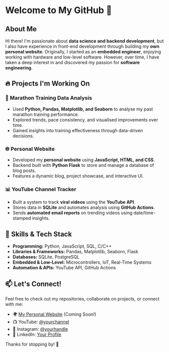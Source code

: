 # Welcome to My GitHub 👋

## About Me

Hi there! I'm passionate about **data science and backend development**, but I also have experience in front-end development through building my **own personal website**. Originally, I started as an **embedded engineer**, enjoying working with hardware and low-level software. However, over time, I have taken a deep interest in and discovered my passion for **software engineering**.

## 🔥 Projects I'm Working On

### 🏃 Marathon Training Data Analysis
- Used **Python, Pandas, Matplotlib, and Seaborn** to analyse my past marathon training performance.
- Explored trends, pace consistency, and visualised improvements over time.
- Gained insights into training effectiveness through data-driven decisions.

### 🌐 Personal Website
- Developed my **personal website** using **JavaScript, HTML, and CSS**.
- Backend built with **Python Flask** to store and manage a database of blog posts.
- Features a dynamic blog, project showcase, and interactive UI.

### 📊 YouTube Channel Tracker
- Built a system to track **viral videos** using the **YouTube API**.
- Stores data in **SQLite** and automates analysis using **GitHub Actions**.
- Sends **automated email reports** on trending videos using date/time-stamped insights.

## 🚀 Skills & Tech Stack
- **Programming:** Python, JavaScript, SQL, C/C++
- **Libraries & Frameworks:** Pandas, Matplotlib, Seaborn, Flask
- **Databases:** SQLite, PostgreSQL
- **Embedded & Low-Level:** Microcontrollers, IoT, Real-Time Systems
- **Automation & APIs:** YouTube API, GitHub Actions

## 📫 Let's Connect!
Feel free to check out my repositories, collaborate on projects, or connect with me:
- 🌍 [My Personal Website](#) (Coming Soon!)
- 📺 YouTube: [@yourchannel](#)
- 📸 Instagram: [@yourhandle](#)
- 💼 LinkedIn: [Your Profile](#)

Thanks for stopping by! 🚀
